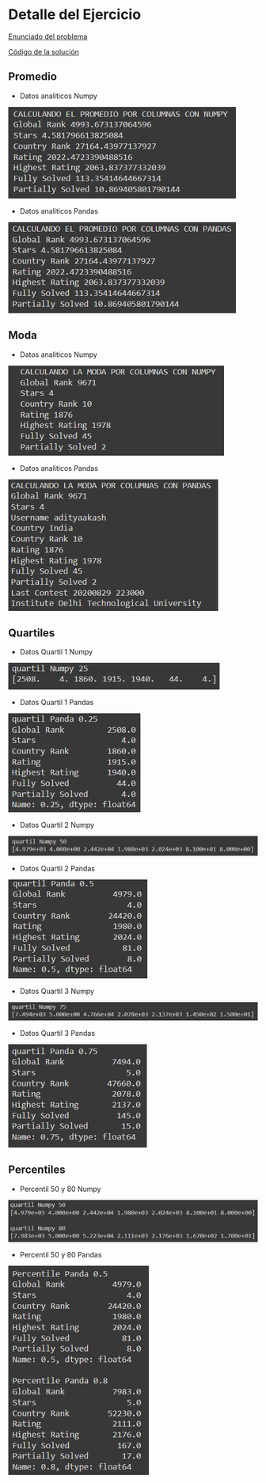 # Detalle del Ejercicio

[Enunciado del problema](https://github.com/OsvaldoRodriguez/INF-354-2-23-IA-PRIMER-PARCIAL/blob/master/PREGUNTA%202/Enunciado.txt)

[Código de la solución](https://github.com/OsvaldoRodriguez/INF-354-2-23-IA-PRIMER-PARCIAL/blob/master/PREGUNTA%202/solucion_pregunta_2.py)

## Promedio

- Datos analiticos Numpy

![Solucion](https://github.com/OsvaldoRodriguez/INF-354-2-23-IA-PRIMER-PARCIAL/blob/master/PREGUNTA%202/promedio_numpy.png)


- Datos analiticos Pandas

![Solucion](https://github.com/OsvaldoRodriguez/INF-354-2-23-IA-PRIMER-PARCIAL/blob/master/PREGUNTA%202/promedio_pandas.png)

## Moda

- Datos analiticos Numpy

![Solucion](https://github.com/OsvaldoRodriguez/INF-354-2-23-IA-PRIMER-PARCIAL/blob/master/PREGUNTA%202/moda_numpy.png)


- Datos analiticos Pandas

![Solucion](https://github.com/OsvaldoRodriguez/INF-354-2-23-IA-PRIMER-PARCIAL/blob/master/PREGUNTA%202/moda_pandas.png)

## Quartiles

- Datos Quartil 1 Numpy

![Solucion](https://github.com/OsvaldoRodriguez/INF-354-2-23-IA-PRIMER-PARCIAL/blob/master/PREGUNTA%202/quartil_1_numpy.png)


- Datos Quartil 1 Pandas

![Solucion](https://github.com/OsvaldoRodriguez/INF-354-2-23-IA-PRIMER-PARCIAL/blob/master/PREGUNTA%202/quartil_1_pandas.png)



- Datos Quartil 2 Numpy

![Solucion](https://github.com/OsvaldoRodriguez/INF-354-2-23-IA-PRIMER-PARCIAL/blob/master/PREGUNTA%202/quartil_2_numpy.png)


- Datos Quartil 2 Pandas

![Solucion](https://github.com/OsvaldoRodriguez/INF-354-2-23-IA-PRIMER-PARCIAL/blob/master/PREGUNTA%202/quartil_2_pandas.png)




- Datos Quartil 3 Numpy

![Solucion](https://github.com/OsvaldoRodriguez/INF-354-2-23-IA-PRIMER-PARCIAL/blob/master/PREGUNTA%202/quartil_3_numpy.png)


- Datos Quartil 3 Pandas

![Solucion](https://github.com/OsvaldoRodriguez/INF-354-2-23-IA-PRIMER-PARCIAL/blob/master/PREGUNTA%202/quartil_3_pandas.png)



## Percentiles


- Percentil 50 y 80 Numpy

![Solucion](https://github.com/OsvaldoRodriguez/INF-354-2-23-IA-PRIMER-PARCIAL/blob/master/PREGUNTA%202/percentile_50_80_numpy.png)

- Percentil 50 y 80 Pandas

![Solucion](https://github.com/OsvaldoRodriguez/INF-354-2-23-IA-PRIMER-PARCIAL/blob/master/PREGUNTA%202/percentile_50_80_pandas.png)
